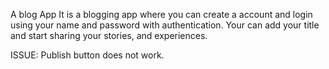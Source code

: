 A blog App
It is a blogging app where you can create a account and login using your name and password with authentication. Your can add your title and start sharing your stories, and experiences.

ISSUE: Publish button does not work.
